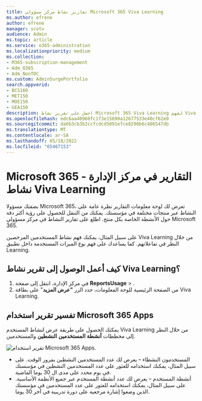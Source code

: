 ```yaml
---
title: تقارير نشاط مركز مسؤولي Microsoft 365 Viva Learning
ms.author: efrene
author: efrene
manager: scotv
audience: Admin
ms.topic: article
ms.service: o365-administration
ms.localizationpriority: medium
ms.collection:
- M365-subscription-management
- Adm_O365
- Adm_NonTOC
ms.custom: AdminSurgePortfolio
search.appverid:
- BCS160
- MET150
- MOE150
- GEA150
description: احصل على تقرير نشاط Microsoft 365 Viva Learning لفهم Viva Learning نشاط المستخدم المرخص مثل تفاعلات المستخدم والميزات المستخدمة.
ms.openlocfilehash: edc6aa40960fc1f3e15690a12677533e40cf62e0
ms.sourcegitcommit: da6b3cb3b2ccfcdcd5091efce8290b6c486547db
ms.translationtype: MT
ms.contentlocale: ar-SA
ms.lasthandoff: 05/18/2022
ms.locfileid: "65467153"
---
```

# <a name="microsoft-365-reports-in-the-admin-center---viva-learning-activity"></a>Microsoft 365 التقارير في مركز الإدارة - نشاط Viva Learning

بصفتك مسؤولا Microsoft 365، تعرض لك لوحة معلومات التقارير نظرة عامة على النشاط عبر منتجات مختلفة في مؤسستك. يمكنك من التنقل للحصول على رؤية أكثر دقة حول الأنشطة الخاصة بكل منتج. اطلع على تقارير النشاط في مركز مسؤولي Microsoft 365. 

على سبيل المثال، يمكنك فهم نشاط المستخدمين المرخصين Viva Learning من خلال النظر في تفاعلاتهم. كما يساعدك على فهم نوع الميزات المستخدمة داخل تطبيق Learning.

## <a name="how-do-i-get-to-the-to-the-viva-learning-activity-report"></a>كيف أعمل الوصول إلى تقرير نشاط Viva Learning؟  

1. في مركز الإدارة، انتقل إلى صفحة **ReportsUsage** > . 
2. من الصفحة الرئيسية للوحة المعلومات، حدد الزر **"عرض المزيد**" على بطاقة Viva Learning. 

## <a name="interpret-the-microsoft-365-apps-usage-report"></a>تفسير تقرير استخدام Microsoft 365 Apps

يمكنك الحصول على طريقة عرض لنشاط المستخدم Viva Learning من خلال النظر إلى مخططات **أنشطة المستخدمين** **النشطين** والمستخدمين.

![تقرير استخدام Microsoft 365 Apps.](../../media/viva-learning-charts.png)

- المستخدمون النشطاء – يعرض لك عدد المستخدمين النشطين بمرور الوقت. على سبيل المثال، يمكنك استخدامه للعثور على عدد المستخدمين النشطين في مؤسستك في يوم محدد على مدى ال 30 يوما الماضية.
- أنشطة المستخدم – يعرض لك عدد أنشطة المستخدم عبر جميع الأنظمة الأساسية. على سبيل المثال، يمكنك استخدامه للعثور على عدد المستخدمين في مؤسستك الذين وضعوا إشارة مرجعية على دورة تدريبية في آخر 30 يوما.
 
